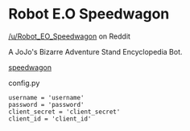 # Robot E.O Speedwagon
[/u/Robot_EO_Speedwagon](https://www.reddit.com/user/Robot_EO_Speedwagon) on Reddit

A JoJo's Bizarre Adventure Stand Encyclopedia Bot.

[speedwagon](https://github.com/ddmin/Robot_E.O_Speedwagon/blob/master/robot_eo_speedwagon.png)

config.py
```
username = 'username'
password = 'password'
client_secret = 'client_secret'
client_id = 'client_id'
```
